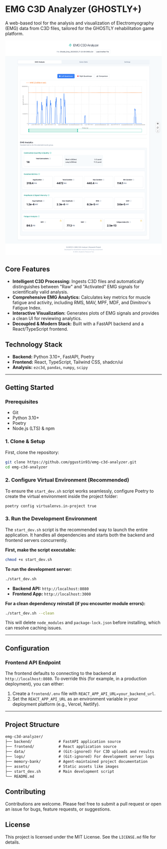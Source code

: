 # EMG C3D Analyzer (GHOSTLY+)

A web-based tool for the analysis and visualization of Electromyography (EMG) data from C3D files, tailored for the GHOSTLY rehabilitation game platform.

![EMG C3D Analyzer Screenshot](assets/screenshot-v2.png)

## Core Features

*   **Intelligent C3D Processing:** Ingests C3D files and automatically distinguishes between "Raw" and "Activated" EMG signals for scientifically valid analysis.
*   **Comprehensive EMG Analytics:** Calculates key metrics for muscle fatigue and activity, including RMS, MAV, MPF, MDF, and Dimitrov's Fatigue Index.
*   **Interactive Visualization:** Generates plots of EMG signals and provides a clean UI for reviewing analytics.
*   **Decoupled & Modern Stack:** Built with a FastAPI backend and a React/TypeScript frontend.

## Technology Stack

*   **Backend:** Python 3.10+, FastAPI, Poetry
*   **Frontend:** React, TypeScript, Tailwind CSS, shadcn/ui
*   **Analysis:** `ezc3d`, `pandas`, `numpy`, `scipy`

---

## Getting Started

### Prerequisites

*   Git
*   Python 3.10+
*   Poetry
*   Node.js (LTS) & npm

### 1. Clone & Setup

First, clone the repository:
```bash
git clone https://github.com/ggustin93/emg-c3d-analyzer.git
cd emg-c3d-analyzer
```
### 2. Configure Virtual Environment (Recommended)

To ensure the `start_dev.sh` script works seamlessly, configure Poetry to create the virtual environment inside the project folder:
```bash
poetry config virtualenvs.in-project true
```

### 3. Run the Development Environment

The `start_dev.sh` script is the recommended way to launch the entire application. It handles all dependencies and starts both the backend and frontend servers concurrently.

**First, make the script executable:**
```bash
chmod +x start_dev.sh
```

**To run the development server:**
```bash
./start_dev.sh
```
*   **Backend API:** `http://localhost:8080`
*   **Frontend App:** `http://localhost:3000`

**For a clean dependency reinstall (if you encounter module errors):**
```bash
./start_dev.sh --clean
```
This will delete `node_modules` and `package-lock.json` before installing, which can resolve caching issues.

---

## Configuration

### Frontend API Endpoint

The frontend defaults to connecting to the backend at `http://localhost:8080`. To override this (for example, in a production deployment), you can either:

1.  Create a `frontend/.env` file with `REACT_APP_API_URL=your_backend_url`.
2.  Set the `REACT_APP_API_URL` as an environment variable in your deployment platform (e.g., Vercel, Netlify).

---

## Project Structure

```
emg-c3d-analyzer/
├── backend/            # FastAPI application source
├── frontend/           # React application source
├── data/               # (Git-ignored) For C3D uploads and results
├── logs/               # (Git-ignored) For development server logs
├── memory-bank/        # Agent-maintained project documentation
├── assets/             # Static assets like images
├── start_dev.sh        # Main development script
└── README.md
```

## Contributing

Contributions are welcome. Please feel free to submit a pull request or open an issue for bugs, feature requests, or suggestions.

## License

This project is licensed under the MIT License. See the `LICENSE.md` file for details.
